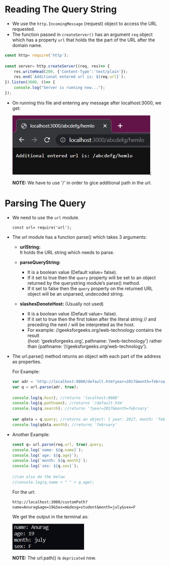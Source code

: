 # Reading The Query String
- We use the `http.IncomingMessage` (request) object to access the URL requested.
- The function passed in `createServer()` has an argument `req` object which has a property `url` that holds the tbe part of the URL after the domain name.

```javascript
const http= require('http');

const server= http.createServer((req, res)=> {
    res.writeHead(200, {'Content-Type':'text/plain'});
    res.end(`Additional entered url is: ${req.url}`);
}).listen(3000, ()=> {
    console.log("Server is running now...");
});
```
- On running this file and entering any message after localhost:3000, we get:

    ![read_URL](../Screenshots/readURL.jpg);

    **NOTE:** We have to use '/' in order to gice additional path in the url.

# Parsing The Query

- We need to use the `url` module.

    ```
    const url= require('url');
    ```
- The url module has a function parse() which takes 3 arguments:
    - **urlString:**   
        It holds the URL string which needs to parse.
    - **parseQueryString:**  
        - It is a boolean value (Default value= false).  
        - If it set to true then the `query` property will be set to an object returned by the querystring module’s parse() method.  
        - If it set to false then the `query` property on the returned URL object will be an unparsed, undecoded string.

    - **slashesDenoteHost:** (Usually not used)  
        - It is a boolean value (Default value= false).  
        - If it set to true then the first token after the literal string // and preceding the next / will be interpreted as the host.  
        - For example: //geeksforgeeks.org/web-technology contains the result  
        {host: ‘geeksforgeeks.org’, pathname: ‘/web-technology’} rather than {pathname: ‘//geeksforgeeks.org/web-technology’}.

- The url.parse() method returns an object with each part of the address as properties.

    For Example: 

    ```javascript
    var adr = 'http://localhost:8080/default.htm?year=2017&month=february';
    var q = url.parse(adr, true);

    console.log(q.host); //returns 'localhost:8080'
    console.log(q.pathname); //returns '/default.htm'
    console.log(q.search); //returns '?year=2017&month=february'

    var qdata = q.query; //returns an object: { year: 2017, month: 'february' }
    console.log(qdata.month); //returns 'february'
    ```

- Another Example:
    ```javascript
    const q= url.parse(req.url, true).query;
    console.log(`name: ${q.name}`);
    console.log(`age: ${q.age}`);
    console.log(`month: ${q.month}`);
    console.log(`sex: ${q.sex}`);
    
    //can also do the below
    //console.log(q.name + " " + q.age);
    ```

    For the url:   
    ```
    http://localhost:3000/customPath?name=Anurag&age=19&Sex=m&desg=student&month=july&sex=F
    ```  
    We get the output in the terminal as:

     ![parse_URL](../Screenshots/parseURL.jpg)
    
    **NOTE:** The url.path() is `depricated` now.
    
